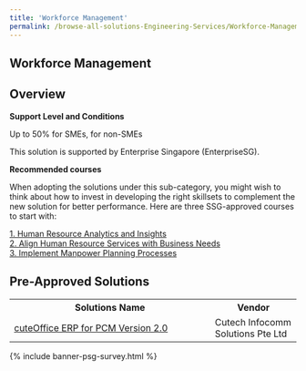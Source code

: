 ```yaml
---
title: 'Workforce Management'
permalink: /browse-all-solutions-Engineering-Services/Workforce-Management
---
```


## Workforce Management
## Overview

**Support Level and Conditions**

Up to 50% for SMEs,  for non-SMEs

This solution is supported by Enterprise Singapore (EnterpriseSG).

**Recommended courses**

When adopting the solutions under this sub-category, you might wish to think about how to invest in developing the right skillsets to complement the new solution for better performance. Here are three SSG-approved courses to start with:

<a href='https://sfec.enterprisejobskills.gov.sg/Course_Internet/CourseDetail.aspx?CoursesReferenceNumber=TGS-2019504638'  target='_blank' rel='noopener'>1. Human Resource Analytics and Insights</a><br>
<a href='https://sfec.enterprisejobskills.gov.sg/Course_Internet/CourseDetail.aspx?CoursesReferenceNumber=TGS-2019504848'  target='_blank' rel='noopener'>2. Align Human Resource Services with Business Needs</a><br>
<a href='https://sfec.enterprisejobskills.gov.sg/Course_Internet/CourseDetail.aspx?CoursesReferenceNumber=TGS-2018503658'  target='_blank' rel='noopener'>3. Implement Manpower Planning Processes</a><br>

## Pre-Approved Solutions

<table>
<tr>
<th style='width: auto;'><b>Solutions Name</b></th>
<th style='width: 30%;'><b>Vendor</b></th>
</tr>
<tr>
<td><a href='/productivity-solutions-grant/solutionrepo/solution2358' target='_blank'>cuteOffice ERP for PCM Version 2.0</a><br></td>
<td>Cutech Infocomm Solutions Pte Ltd</td>
</tr>
</table>

{% include banner-psg-survey.html %}
